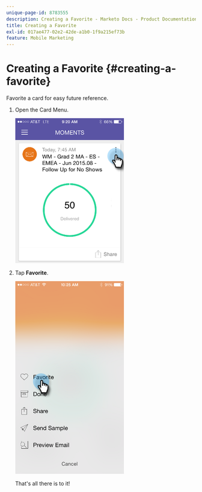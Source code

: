 ```yaml
---
unique-page-id: 8783555
description: Creating a Favorite - Marketo Docs - Product Documentation
title: Creating a Favorite
exl-id: 017ae477-02e2-42de-a1b0-1f9a215ef73b
feature: Mobile Marketing
---
```

# Creating a Favorite {#creating-a-favorite}

Favorite a card for easy future reference.

1. Open the Card Menu.

   ![](assets/image2015-7-14-16-3a28-3a54.png)

1. Tap **Favorite**.

   ![](assets/image2015-7-14-16-3a36-3a22.png)

   That's all there is to it!

